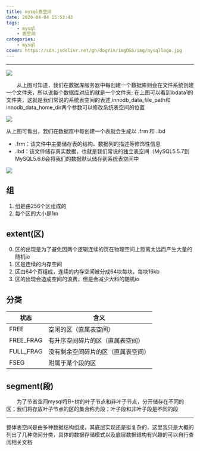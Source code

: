 ```yaml
---
title: mysql表空间
date: 2020-04-04 15:53:43
tags: 
    - mysql
    - 表空间
categories: 
    - mysql
cover: https://cdn.jsdelivr.net/gh/dogYin/imgOSS/img/mysqllogo.jpg
---
```

<hr/>

![](https://cdn.jsdelivr.net/gh/dogYin/imgOSS/img/数据库.PNG)

　　从上图可知道，我们在数据库服务器中每创建一个数据库则会在文件系统创建一个文件夹，所以说每个数据库对应的就是一个文件夹;
在上图可以看到ibdata1的文件夹，这就是我们常说的系统表空间的表述,innodb_data_file_path和innodb_data_home_dir两个参数可以修改系统表空间的位置

<img src="https://cdn.jsdelivr.net/gh/dogYin/imgOSS/img/table_ structure.PNG"/>

从上图可看出，我们在数据库中每创建一个表就会生成以 .frm 和 .ibd

+ .frm：该文件中主要储存表的结构、数据列的描述等修饰性信息
+ .ibd：该文件储存真实数据，也就是我们常说的独立表空间（MySQL5.5.7到MySQL5.6.6会将我们的数据默认储存到系统表空间中

![](https://cdn.jsdelivr.net/gh/dogYin/imgOSS/img/innodb_table_space.png)

## 组

1. 组是由256个区组成的
2. 每个区的大小是1m

## extent(区)

0. 区的出现是为了避免因两个逻辑连续的页在物理空间上距离太远而产生大量的随机io
1. 区是连续的内存空间
2. 区由64个页组成，连续的内存空间被分成64块每块，每块16kb
3. 区的出现会造成空间的浪费，但是会减少大料的随机io

## 分类

状态| 含义
 ---|---
FREE|空闲的区（直属表空间）
FREE_FRAG|有升序空间碎片的区（直属表空间）
FULL_FRAG|没有剩余空间碎片的区（直属表空间）
FSEG|附属于某个段的区

## segment(段)
　　为了节省空间mysql将B+树的叶子节点和非叶子节点，分开储存在不同的区；我们将存放叶子节点的区的集合称为段；叶子段和非叶子段是不同的段


------------

整体表空间是由多种数据结构组成，其底层实现还是挺复杂的，这里我只是大概的列出了几种空间分类，具体的数据存储模式以及底层数据结构有兴趣的可以自行查阅相关文档






